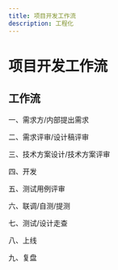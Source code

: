 ```yaml
---
title: 项目开发工作流
description: 工程化
---
```


# 项目开发工作流

## 工作流

一、需求方/内部提出需求

二、需求评审/设计稿评审

三、技术方案设计/技术方案评审

四、开发

五、测试用例评审

六、联调/自测/提测

七、测试/设计走查

八、上线

九、复盘
